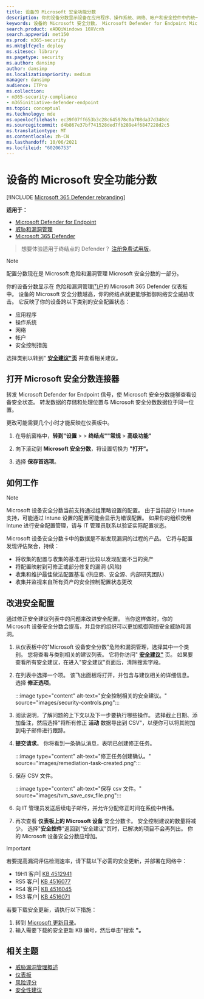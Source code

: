 ```yaml
---
title: 设备的 Microsoft 安全功能分数
description: 你的设备分数显示设备在应用程序、操作系统、网络、帐户和安全控件中的统一安全配置状态。
keywords: 设备的 Microsoft 安全分数， Microsoft Defender for Endpoint Microsoft 设备安全分数， 安全分数， 配置分数， 危险和漏洞管理， 安全控制， 改进机会， 一段时间的安全配置分数， 安全状况， 基线
search.product: eADQiWindows 10XVcnh
search.appverid: met150
ms.prod: m365-security
ms.mktglfcycl: deploy
ms.sitesec: library
ms.pagetype: security
ms.author: dansimp
author: dansimp
ms.localizationpriority: medium
manager: dansimp
audience: ITPro
ms.collection:
- m365-security-compliance
- m365initiative-defender-endpoint
ms.topic: conceptual
ms.technology: mde
ms.openlocfilehash: ec39f07ff653b3c28c645978c0a708da37d348dc
ms.sourcegitcommit: d4b867e37bf741528ded7fb289e4f6847228d2c5
ms.translationtype: MT
ms.contentlocale: zh-CN
ms.lasthandoff: 10/06/2021
ms.locfileid: "60206753"
---
```

# <a name="microsoft-secure-score-for-devices"></a>设备的 Microsoft 安全功能分数

[!INCLUDE [Microsoft 365 Defender rebranding](../../includes/microsoft-defender.md)]

**适用于：**

- [Microsoft Defender for Endpoint](https://go.microsoft.com/fwlink/?linkid=2154037)
- [威胁和漏洞管理](next-gen-threat-and-vuln-mgt.md)
- [Microsoft 365 Defender](https://go.microsoft.com/fwlink/?linkid=2118804)

> 想要体验适用于终结点的 Defender？ [注册免费试用版](https://signup.microsoft.com/create-account/signup?products=7f379fee-c4f9-4278-b0a1-e4c8c2fcdf7e&ru=https://aka.ms/MDEp2OpenTrial?ocid=docs-wdatp-pullalerts-abovefoldlink)。

> [!NOTE]
> 配置分数现在是 Microsoft 危险和漏洞管理 Microsoft 安全分数的一部分。

你的设备分数显示在 危险和漏洞管理[门户](tvm-dashboard-insights.md)的 Microsoft 365 Defender 仪表板中。 设备的 Microsoft 安全分数越高，你的终结点就更能够抵御网络安全威胁攻击。 它反映了你的设备跨以下类别的安全配置状态：

- 应用程序
- 操作系统
- 网络
- 帐户
- 安全控制措施

选择类别以转到" [**安全建议"页**](tvm-security-recommendation.md) 并查看相关建议。

## <a name="turn-on-the-microsoft-secure-score-connector"></a>打开 Microsoft 安全分数连接器

转发 Microsoft Defender for Endpoint 信号，使 Microsoft 安全分数能够查看设备安全状态。 转发数据的存储和处理位置与 Microsoft 安全分数数据位于同一位置。

更改可能需要几个小时才能反映在仪表板中。

1. 在导航窗格中，**转到"设置** \>  \> **终结点""常规** \> **高级功能"**

2. 向下滚动到 **Microsoft 安全分数**，将设置切换为 **"打开"。**

3. 选择 **保存首选项**。

## <a name="how-it-works"></a>如何工作

> [!NOTE]
> Microsoft 设备安全分数当前支持通过组策略设置的配置。 由于当前部分 Intune 支持，可能通过 Intune 设置的配置可能会显示为错误配置。 如果你的组织使用 Intune 进行安全配置管理，请与 IT 管理员联系以验证实际配置状态。

Microsoft 设备安全分数卡中的数据是不断发现漏洞的过程的产品。 它将与配置发现评估聚合，持续：

- 将收集的配置与收集的基准进行比较以发现配置不当的资产
- 将配置映射到可修正或部分修复的漏洞 (风险) 
- 收集和维护最佳做法配置基准 (供应商、安全源、内部研究团队) 
- 收集并监视来自所有资产的安全控制配置状态更改

## <a name="improve-your-security-configuration"></a>改进安全配置

通过修正安全建议列表中的问题来改进安全配置。 当你这样做时，你的 Microsoft 设备安全分数会提高，并且你的组织可以更加抵御网络安全威胁和漏洞。

1. 从仪表板中的"Microsoft 设备安全分数"危险和漏洞管理，选择其中一个类别。 您将查看与类别相关的建议列表。 它将你访问" [**安全建议"**](tvm-security-recommendation.md) 页。 如果要查看所有安全建议，在进入"安全建议"页面后，清除搜索字段。

2. 在列表中选择一个项。 该飞出面板将打开，并包含与建议相关的详细信息。 选择 **修正选项**。

   :::image type="content" alt-text="安全控制相关的安全建议。" source="images/security-controls.png":::

3. 阅读说明，了解问题的上下文以及下一步要执行哪些操作。 选择截止日期、添加备注，然后选择"将所有修正 **活动** 数据导出到 CSV"，以便你可以将其附加到电子邮件进行跟踪。

4. **提交请求**。 你将看到一条确认消息，表明已创建修正任务。

   :::image type="content" alt-text="修正任务创建确认。" source="images/remediation-task-created.png":::

5. 保存 CSV 文件。

   :::image type="content" alt-text="保存 csv 文件。" source="images/tvm_save_csv_file.png":::

6. 向 IT 管理员发送后续电子邮件，并允许分配修正时间在系统中传播。

7. 再次查看 **仪表板上的 Microsoft 设备** 安全分数卡。 安全控制建议的数量将减少。 选择"**安全控件**"返回到"安全建议"页时，已解决的项目不会再列出。 你的 Microsoft 设备安全分数应增加。

> [!IMPORTANT]
>若要提高漏洞评估检测速率，请下载以下必需的安全更新，并部署在网络中：
>
> - 19H1 客户| [KB 4512941](https://support.microsoft.com/help/4512941/windows-10-update-kb4512941)
> - RS5 客户| [KB 4516077](https://support.microsoft.com/help/4516077/windows-10-update-kb4516077)
> - RS4 客户| [KB 4516045](https://support.microsoft.com/help/4516045/windows-10-update-kb4516045)
> - RS3 客户| [KB 4516071](https://support.microsoft.com/help/4516071/windows-10-update-kb4516071)
>
> 若要下载安全更新，请执行以下措施：
>
> 1. 转到 [Microsoft 更新目录](https://www.catalog.update.microsoft.com/home.aspx)。
> 2. 输入需要下载的安全更新 KB 编号，然后单击"搜索 **"。**

## <a name="related-topics"></a>相关主题

- [威胁漏洞管理概述](next-gen-threat-and-vuln-mgt.md)
- [仪表板](tvm-dashboard-insights.md)
- [风险评分](tvm-exposure-score.md)
- [安全性建议](tvm-security-recommendation.md)
